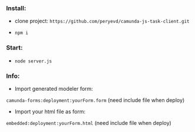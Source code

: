 ### Install:
 - clone project: ```https://github.com/peryevd/camunda-js-task-client.git```

 - ```npm i```

### Start:
 - ```node server.js```

### Info:
 - Import generated modeler form:
 
 ```camunda-forms:deployment:yourForm.form``` 
 (need include file when deploy)
 
 - Import your html file as form:
 
 ```embedded:deployment:yourForm.html``` 
 (need include file when deploy)
